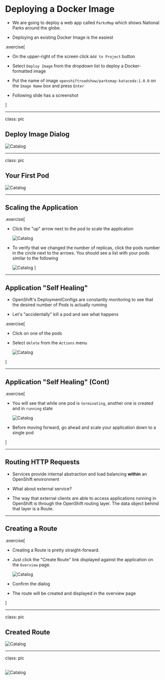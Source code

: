 # Deploying a Docker Image

- We are going to deploy a web app called `ParksMap` which shows National Parks around the globe.

- Deploying an existing Docker Image is the easiest

.exercise[
  
- On the upper-right of the screen click `Add to Project` button 

- Select `Deploy Image` from the dropdown list to deploy a Docker-formatted image

- Put the name of image `openshiftroadshow/parksmap-katacoda:1.0.0` on the `Image Name` box and press `Enter`

- Following slide has a screenshot

]

---

class: pic

## Deploy Image Dialog

![Catalog](openshift/images/deploy-docker-image.jpg)

---

class: pic

## Your First Pod

![Catalog](openshift/images/first-pod.jpg)

---

## Scaling the Application

.exercise[

- Click the "up" arrow next to the pod to scale the application

  ![Catalog](openshift/images/scale-arrow.png)

- To verify that we changed the number of replicas, click the pods number in the circle next to the arrows. You should see a list with your pods similar to the following

  ![Catalog](openshift/images/scaled-pods.png)
]

---

## Application "Self Healing"

- OpenShift's DeploymentConfigs are constantly monitoring to see that the desired number of Pods is actually running

- Let's "accidentally" kill a pod and see what happens

.exercise[

- Click on one of the pods

- Select `delete` from the `Actions` menu

  ![Catalog](openshift/images/delete-pod.jpg)

]

---

## Application "Self Healing" (Cont)

.exercise[

- You will see that while one pod is `terminating`, another one is created and in `running` state

  ![Catalog](openshift/images/pod-recreated.jpg)

- Before moving forward, go ahead and scale your application down to a single pod

]

---

## Routing HTTP Requests

- Services provide internal abstraction and load balancing **within** an OpenShift environment

- What about external service?

- The way that external clients are able to access applications running in OpenShift is through the OpenShift routing layer. The data object behind that layer is a Route.


---

## Creating a Route

.exercise[

- Creating a Route is pretty straight-forward. 

- Just click the "Create Route" link displayed against the application on the `Overview` page.

  ![Catalog](openshift/images/create-route.jpg)

- Confirm the dialog

- The route will be created and displayed in the overview page

]

---

class: pic

## Created Route

![Catalog](openshift/images/created-route.jpg)

---

class: pic

## 

![Catalog](openshift/images/reach-app-via-route.jpg)
